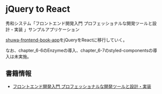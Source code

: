 # jQuery to React

秀和システム「フロントエンド開発入門 プロフェッショナルな開発ツールと設計・実装 」サンプルアプリケーション

[shuwa-frontend-book-app](https://github.com/n05-frontend/shuwa-frontend-book-app)をjQueryをReactに移行していく。

なお、chapter_6-6のEnzymeの導入、chapter_6-7のstyled-componentsの導入は未実施。

## 書籍情報

- [フロントエンド開発入門 プロフェッショナルな開発ツールと設計・実装](https://www.shuwasystem.co.jp/book/9784798061771.html)
